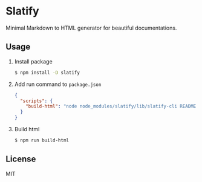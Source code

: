 # Slatify

Minimal Markdown to HTML generator for beautiful documentations.

## Usage
  
1. Install package
    ```bash
    $ npm install -D slatify
    ```
2. Add run command to `package.json`
    ```json
    {
      "scripts": {
        "build-html": "node node_modules/slatify/lib/slatify-cli README.md index.html"
      }
    }
    ```
3. Build html

    ```bash
    $ npm run build-html
    ```

## License

MIT
